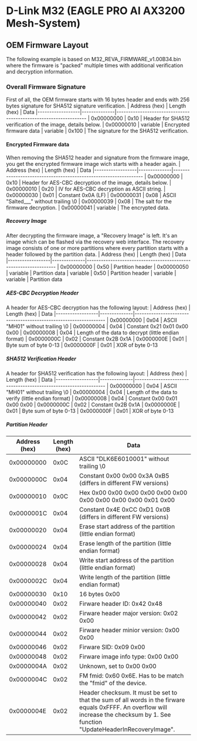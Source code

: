 # D-Link M32 (EAGLE PRO AI AX3200 Mesh-System)
## OEM Firmware Layout

The following example is based on M32_REVA_FIRMWARE_v1.00B34.bin where the firmware is "packed" multiple times with additional verification and decryption information.

### Overall Firmware Signature
First of all, the OEM firmware starts with 16 bytes header and ends with 256 bytes signature for SHA512 signature verification.
| Address (hex)    | Length (hex) | Data
|------------------|--------------|-----------------------------------------------------------------
| 0x00000000       | 0x10         | Header for SHA512 verification of the image, details below.
| 0x00000010       | variable     | Encrypted firmware data
| variable         | 0x100        | The signature for the SHA512 verification.

#### Encrypted Firmware data
When removing the SHA512 header and signature from the firmware image, you get the encrypted firmware image wich starts with a header again.
| Address (hex)    | Length (hex) | Data
|------------------|--------------|-----------------------------------------------------------------
| 0x00000000       | 0x10         | Header for AES-CBC decryption of the image, details below.
| 0x00000010       | 0x20         | IV for AES-CBC decryption as ASCII string.
| 0x00000030       | 0x01         | Constant 0x0A (LF)
| 0x00000031       | 0x08         | ASCII "Salted___" without trailing \0
| 0x00000039       | 0x08         | The salt for the firmware decryption.
| 0x00000041       | variable     | The encrypted data.

##### Recovery Image
After decrypting the firmware image, a "Recovery Image" is left. It's an image which can be flashed via the recovery web interface. The recovery image consists of one or more partitions where every partition starts with a header followed by the partition data.
| Address (hex)    | Length (hex) | Data
|------------------|--------------|-----------------------------------------------------------------
| 0x00000000       | 0x50         | Partition header
| 0x00000050       | variable     | Partition data
| variable         | 0x50         | Partition header
| variable         | variable     | Partition data

##### AES-CBC Decryption Header
A header for AES-CBC decryption has the following layout:
| Address (hex)    | Length (hex) | Data
|------------------|--------------|-----------------------------------------------------------------
| 0x00000000       | 0x04         | ASCII "MH01" without trailing \0
| 0x00000004       | 0x04         | Constant 0x21 0x01 0x00 0x00
| 0x00000008       | 0x04         | Length of the data to decrypt (little endian format)
| 0x0000000C       | 0x02         | Constant 0x2B 0x1A
| 0x0000000E       | 0x01         | Byte sum of byte 0-13
| 0x0000000F       | 0x01         | XOR of byte 0-13

##### SHA512 Verification Header
A header for SHA512 verification has the following layout:
| Address (hex)    | Length (hex) | Data
|------------------|--------------|-----------------------------------------------------------------
| 0x00000000       | 0x04         | ASCII "MH01" without trailing \0
| 0x00000004       | 0x04         | Length of the data to verify (little endian format)
| 0x00000008       | 0x04         | Constant 0x00 0x01 0x00 0x00
| 0x0000000C       | 0x02         | Constant 0x2B 0x1A
| 0x0000000E       | 0x01         | Byte sum of byte 0-13
| 0x0000000F       | 0x01         | XOR of byte 0-13

##### Partition Header

| Address (hex)    | Length (hex) | Data
|------------------|--------------|-----------------------------------------------------------------
| 0x00000000       | 0x0C         | ASCII "DLK6E6010001" without trailing \0
| 0x0000000C       | 0x04         | Constant 0x00 0x00 0x3A 0xB5 (differs in different FW versions)
| 0x00000010       | 0x0C         | Hex 0x00 0x00 0x00 0x00 0x00 0x00 0x00 0x00 0x00 0x00 0x01 0x00
| 0x0000001C       | 0x04         | Constant 0x4E 0xCC 0xD1 0x0B (differs in different FW versions)
| 0x00000020       | 0x04         | Erase start address of the partition (little endian format)
| 0x00000024       | 0x04         | Erase length of the partition (little endian format)
| 0x00000028       | 0x04         | Write start address of the partition (little endian format)
| 0x0000002C       | 0x04         | Write length of the partition (little endian format)
| 0x00000030       | 0x10         | 16 bytes 0x00
| 0x00000040       | 0x02         | Firware header ID: 0x42 0x48
| 0x00000042       | 0x02         | Firware header major version: 0x02 0x00
| 0x00000044       | 0x02         | Firware header minior version: 0x00 0x00
| 0x00000046       | 0x02         | Firware SID: 0x09 0x00
| 0x00000048       | 0x02         | Firware image info type: 0x00 0x00
| 0x0000004A       | 0x02         | Unknown, set to 0x00 0x00
| 0x0000004C       | 0x02         | FM fmid: 0x60 0x6E. Has to be match the "fmid" of the device.
| 0x0000004E       | 0x02         | Header checksum. It must be set to that the sum of all words in the firware equals 0xFFFF. An overflow will increase the  checksum by 1. See function "UpdateHeaderInRecoveryImage".
